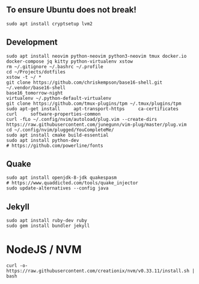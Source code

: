 ## To ensure Ubuntu does not break!

    sudo apt install cryptsetup lvm2

## Development

    sudo apt install neovim python-neovim python3-neovim tmux docker.io docker-compose jq kitty python-virtualenv xstow
    rm ~/.gitignore ~/.bashrc ~/.profile
    cd ~/Projects/dotfiles
    xstow -t ~/ *
    git clone https://github.com/chriskempson/base16-shell.git ~/.vendor/base16-shell
    base16_tomorrow-night
    virtualenv ~/.python-default-virtualenv
    git clone https://github.com/tmux-plugins/tpm ~/.tmux/plugins/tpm
    sudo apt-get install     apt-transport-https     ca-certificates     curl     software-properties-common
    curl -fLo ~/.config/nvim/autoload/plug.vim --create-dirs    https://raw.githubusercontent.com/junegunn/vim-plug/master/plug.vim
    cd ~/.config/nvim/plugged/YouCompleteMe/
    sudo apt install cmake build-essential
    sudo apt install python-dev
    # https://github.com/powerline/fonts

## Quake

    sudo apt install openjdk-8-jdk quakespasm
    # https://www.quaddicted.com/tools/quake_injector
    sudo update-alternatives --config java

## Jekyll

    sudo apt install ruby-dev ruby
    sudo gem install bundler jekyll

# NodeJS / NVM

    curl -o- https://raw.githubusercontent.com/creationix/nvm/v0.33.11/install.sh | bash

